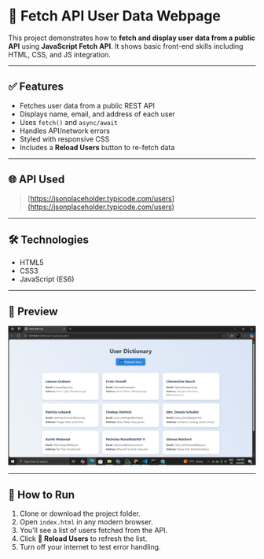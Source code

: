 # 🚀 Fetch API User Data Webpage

This project demonstrates how to **fetch and display user data from a public API** using **JavaScript Fetch API**. It shows basic front-end skills including HTML, CSS, and JS integration.

---

## ✅ Features

- Fetches user data from a public REST API
- Displays name, email, and address of each user
- Uses `fetch()` and `async/await`
- Handles API/network errors
- Styled with responsive CSS
- Includes a **Reload Users** button to re-fetch data

---

## 🌐 API Used

> [https://jsonplaceholder.typicode.com/users](https://jsonplaceholder.typicode.com/users)

---

## 🛠 Technologies

- HTML5
- CSS3
- JavaScript (ES6)

---
## 📸 Preview

![Blog Screenshot](Screenshot.png) 

---

## 🔧 How to Run

1. Clone or download the project folder.
2. Open `index.html` in any modern browser.
3. You’ll see a list of users fetched from the API.
4. Click **🔄 Reload Users** to refresh the list.
5. Turn off your internet to test error handling.

